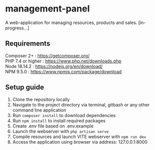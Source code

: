 # management-panel

A web-application for managing resources, products and sales. [in-progress...]

## Requirements

Composer 2+ : https://getcomposer.org/ <br/>
PHP 7.4 or higher : https://www.php.net/downloads.php <br/>
Node 18.14.2 : https://nodejs.org/en/download/ <br/>
NPM 9.5.0 : https://www.npmjs.com/package/download <br/>

## Setup guide

1. Clone the repository locally
2. Navigate to the project directory via terminal, gitbash or any other command line application
3. Run ```composer install``` to download dependencies 
4. Run ```npm install``` to install required packages
5. Create .env file based on .env.example
6. Launch the webserver with ```php artisan serve```
7. Compile resources and launch VITE webserver with ```npm run dev```
8. Access the application using browser via address: 127.0.0.1:8000
